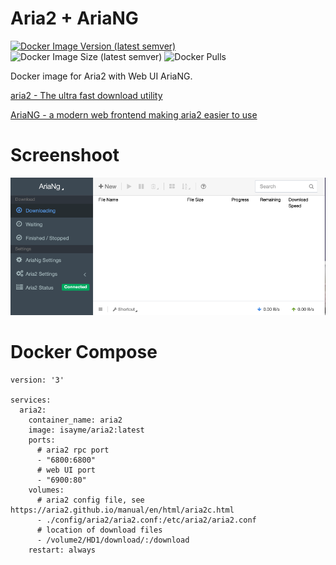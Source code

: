 # Aria2 + AriaNG

[![Docker Image Version (latest semver)](https://img.shields.io/docker/v/isayme/aria2?sort=semver&style=flat-square)](https://hub.docker.com/r/isayme/aria2)
![Docker Image Size (latest semver)](https://img.shields.io/docker/image-size/isayme/aria2?sort=semver&style=flat-square)
![Docker Pulls](https://img.shields.io/docker/pulls/isayme/aria2?style=flat-square)

Docker image for Aria2 with Web UI AriaNG.

[aria2 - The ultra fast download utility](https://github.com/aria2/aria2)

[AriaNG - a modern web frontend making aria2 easier to use](https://github.com/mayswind/AriaNg)

# Screenshoot

![screenshott](./screenshoot.png)

# Docker Compose

```
version: '3'

services:
  aria2:
    container_name: aria2
    image: isayme/aria2:latest
    ports:
      # aria2 rpc port
      - "6800:6800"
      # web UI port
      - "6900:80"
    volumes:
      # aria2 config file, see https://aria2.github.io/manual/en/html/aria2c.html
      - ./config/aria2/aria2.conf:/etc/aria2/aria2.conf
      # location of download files
      - /volume2/HD1/download/:/download
    restart: always
```
